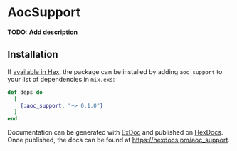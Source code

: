 # AocSupport

**TODO: Add description**

## Installation

If [available in Hex](https://hex.pm/docs/publish), the package can be installed
by adding `aoc_support` to your list of dependencies in `mix.exs`:

```elixir
def deps do
  [
    {:aoc_support, "~> 0.1.0"}
  ]
end
```

Documentation can be generated with [ExDoc](https://github.com/elixir-lang/ex_doc)
and published on [HexDocs](https://hexdocs.pm). Once published, the docs can
be found at <https://hexdocs.pm/aoc_support>.

